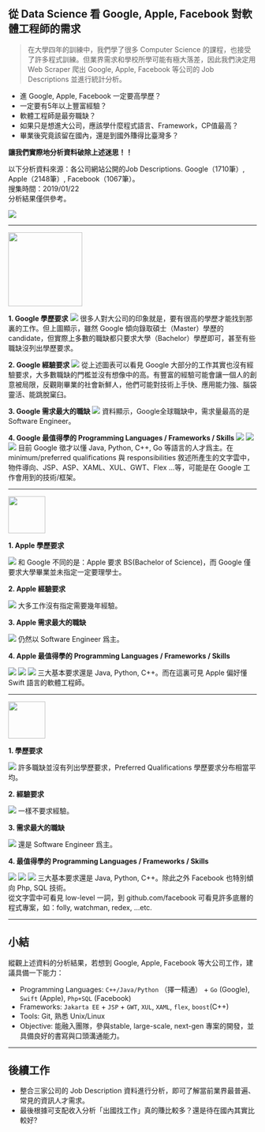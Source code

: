 從 Data Science 看 Google, Apple, Facebook 對軟體工程師的需求
---
> 在大學四年的訓練中，我們學了很多 Computer Science 的課程，也接受了許多程式訓練。但業界需求和學校所學可能有極大落差，因此我們決定用 Web Scraper 爬出 Google, Apple, Facebook 等公司的 Job Descriptions 並進行統計分析。

* 進 Google, Apple, Facebook 一定要高學歷？
* 一定要有5年以上豐富經驗？
* 軟體工程師是最夯職缺？
* 如果只是想進大公司，應該學什麼程式語言、Framework，CP值最高？
* 畢業後究竟該留在國內，還是到國外賺得比臺灣多？

**讓我們實際地分析資料破除上述迷思！！**

以下分析資料來源：各公司網站公開的Job Descriptions. Google（1710筆）, Apple（2148筆）, Facebook（1067筆）。    
搜集時間：2019/01/22    
分析結果僅供參考。

![](https://i.imgur.com/KNFJ3Tg.png)

---
<img src="https://upload.wikimedia.org/wikipedia/commons/thumb/2/2f/Google_2015_logo.svg/1200px-Google_2015_logo.svg.png" width="150">

**1. Google 學歷要求**
![](https://i.imgur.com/imfFohS.png) 
很多人對大公司的印象就是，要有很高的學歷才能找到那裏的工作。但上圖顯示，雖然 Google 傾向錄取碩士（Master）學歷的 candidate，但實際上多數的職缺都只要求大學（Bachelor）學歷即可，甚至有些職缺沒列出學歷要求。

**2. Google 經驗要求**
![](https://i.imgur.com/Gyb57X7.png)
從上述圖表可以看見 Google 大部分的工作其實也沒有經驗要求，大多數職缺的門檻並沒有想像中的高。有豐富的經驗可能會讓一個人的創意被局限，反觀剛畢業的社會新鮮人，他們可能對技術上手快、應用能力強、腦袋靈活、能跳脫窠臼。

**3. Google 需求最大的職缺**
![](https://i.imgur.com/Ep4qsy6.png)
資料顯示，Google全球職缺中，需求量最高的是 Software Engineer。

**4. Google 最值得學的 Programming Languages / Frameworks / Skills**
![](https://i.imgur.com/9cBGHUC.png)
![](https://i.imgur.com/CMTSXNs.png)
![](https://i.imgur.com/SHqUmhW.png)
目前 Google 徵才以懂 Java, Python, C++, Go 等語言的人才爲主。在 minimum/preferred qualifications 與 responsibilities 敘述所產生的文字雲中，物件導向、JSP、ASP、XAML、XUL、GWT、Flex ...等，可能是在 Google 工作會用到的技術/框架。

---

<img src="https://www.apple.com/ac/structured-data/images/knowledge_graph_logo.png?201606271147" width="75">

**1. Apple 學歷要求**

![](https://i.imgur.com/WnMrREt.png)
和 Google 不同的是：Apple 要求 BS(Bachelor of Science)，而 Google 僅要求大學畢業並未指定一定要理學士。

**2. Apple 經驗要求**

![](https://i.imgur.com/OBcLdTs.png)
大多工作沒有指定需要幾年經驗。

**3. Apple 需求最大的職缺**

![](https://i.imgur.com/gYEtyTm.png)
仍然以 Software Engineer 爲主。

**4. Apple 最值得學的 Programming Languages / Frameworks / Skills**

![](https://i.imgur.com/0XPNKYh.png)
![](https://i.imgur.com/5HQZKns.png)
![](https://i.imgur.com/OuwUYaL.png)
三大基本要求還是 Java, Python, C++。而在這裏可見 Apple 偏好懂 Swift 語言的軟體工程師。

---

<img src="https://upload.wikimedia.org/wikipedia/commons/thumb/c/cd/Facebook_logo_%28square%29.png/900px-Facebook_logo_%28square%29.png" width="75">

**1. 學歷要求**

![](https://i.imgur.com/iBD2zdc.png)
許多職缺並沒有列出學歷要求，Preferred Qualifications 學歷要求分布相當平均。

**2. 經驗要求**

![](https://i.imgur.com/l3vprsr.png)
一樣不要求經驗。

**3. 需求最大的職缺**

![](https://i.imgur.com/MAz6J9z.png)
還是 Software Engineer 爲主。

**4. 最值得學的 Programming Languages / Frameworks / Skills**

![](https://i.imgur.com/MwIZl1O.png)
![](https://i.imgur.com/Mi2vvny.png)
![](https://i.imgur.com/pOUcZVT.png)
三大基本要求還是 Java, Python, C++。除此之外 Facebook 也特別傾向 Php, SQL 技術。    
從文字雲中可看見 low-level 一詞，到 github.com/facebook 可看見許多底層的程式專案，如：folly, watchman, redex, ...etc. 

---

## 小結
縱觀上述資料的分析結果，若想到 Google, Apple, Facebook 等大公司工作，建議具備一下能力：
* Programming Languages: `C++/Java/Python` （擇一精通） + `Go` (Google), `Swift` (Apple), `Php+SQL` (Facebook)
* Frameworks: `Jakarta EE` + `JSP` + `GWT`, `XUL`, `XAML`, `flex`, `boost`(C++)
* Tools: Git, 熟悉 Unix/Linux
* Objective: 能融入團隊，參與stable, large-scale, next-gen 專案的開發，並具備良好的書寫與口頭溝通能力。

---

## 後續工作
* 整合三家公司的 Job Description 資料進行分析，即可了解當前業界最普遍、常見的資訊人才需求。
* 最後根據可支配收入分析「出國找工作」真的賺比較多？還是待在國內其實比較好?
